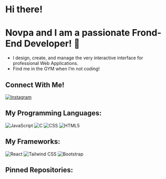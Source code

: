 # Hi there!
# Novpa and I am a passionate Frond-End Developer! 👋

- I design, create, and manage the very interactive interface for professional Web Applications.
- Find me in the GYM when I’m not coding!

## Connect With Me!
[![Instagram](https://img.shields.io/badge/Instagram-E4405F?style=flat&logo=instagram&logoColor=white)](https://www.instagram.com/https://www.instagram.com/novparodriguez/)

## My Programming Languages:
![JavaScript](https://img.shields.io/badge/JavaScript-323330?style=flat&logo=javascript&logoColor=F7DF1E)
![C](https://img.shields.io/badge/C-00599C?style=flat&logo=c&logoColor=white)
![CSS](https://img.shields.io/badge/CSS-1572B6?style=flat&logo=css3&logoColor=white)
![HTML5](https://img.shields.io/badge/HTML5-E34F26?style=flat&logo=html5&logoColor=white)


## My Frameworks:
![React](https://img.shields.io/badge/React-20232A?style=flat&logo=react&logoColor=61DAFB)
![Tailwind CSS](https://img.shields.io/badge/Tailwind_CSS-38B2AC?style=flat&logo=tailwind-css&logoColor=white)
![Bootstrap](https://img.shields.io/badge/Bootstrap-563D7C?style=flat&logo=bootstrap&logoColor=white)

## Pinned Repositories:
